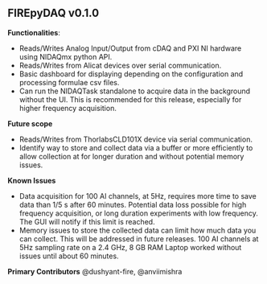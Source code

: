 ## FIREpyDAQ v0.1.0
**Functionalities**:
- Reads/Writes Analog Input/Output from cDAQ and PXI NI hardware using NIDAQmx python API.
- Reads/Writes from Alicat devices over serial communication.
- Basic dashboard for displaying depending on the configuration and processing formulae csv files.
- Can run the NIDAQTask standalone to acquire data in the background without the UI. This is recommended for this release, especially for higher frequency acquisition.

**Future scope**
- Reads/Writes from ThorlabsCLD101X device via serial communication.
- Identify way to store and collect data via a buffer or more efficiently to allow collection at for longer duration and without potential memory issues.

**Known Issues**
- Data acquisition for 100 AI channels, at 5Hz, requires more time to save data than 1/5 s after 60 minutes. Potential data loss possible for high frequency acquisition, or long duration experiments with low frequency. The GUI will notify if this limit is reached.
- Memory issues to store the collected data can limit how much data you can collect. This will be addressed in future releases. 100 AI channels at 5Hz sampling rate on a 2.4 GHz, 8 GB RAM Laptop worked without issues until about 60 minutes.

**Primary Contributors**
@dushyant-fire, @anviimishra